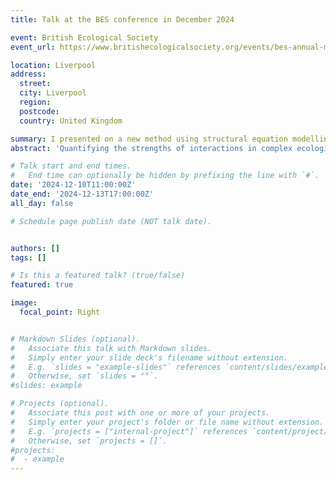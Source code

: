 ```yaml
---
title: Talk at the BES conference in December 2024

event: British Ecological Society
event_url: https://www.britishecologicalsociety.org/events/bes-annual-meeting-2024/

location: Liverpool
address:
  street: 
  city: Liverpool
  region: 
  postcode: 
  country: United Kingdom

summary: I presented on a new method using structural equation modelling to disantangle complex epidemiological systems, using Lyme disease as an example at the British Ecological Society conference in December 2024
abstract: 'Quantifying the strengths of interactions in complex ecological networks is challenging. For vector-borne disease, overcoming this challenge is fundamental for understanding the ecological mechanisms shaping disease hazard. Here we quantified the strengths of the hypothesised direct and indirect mechanistic pathways through which deer affect vectors and pathogens in the Lyme disease ecological system by conducting a meta-analysis using data from 39 sites across Scotland. Structural equation modelling revealed that, as predicted, deer had a positive overall effect (direct and indirect pathways combined) on tick density and a negative overall effect on pathogen prevalence. Deer had a positive overall effect on Lyme disease hazard (the density of infected ticks), indicating that their negative effect on pathogen prevalence was weaker than their positive effect on tick density. A key novelty this study was teasing apart the direct and indirect pathways for each of these overall effects, and demonstrating that they were primarily driven by direct mechanisms, such as deer reducing pathogen prevalence by diverting feeding ticks from pathogen transmission hosts (rodents). Although deer negatively affected rodent abundance, the hypothesised indirect pathways from deer to ticks and pathogen, acting through vegetation and/or rodents, were weak. This could result from low densities of rodents relative to deer in Scotland, consistent with Scotland having among the lowest Lyme disease pathogen prevalences in Europe. Having quantified the mechanistic pathways driving Lyme disease hazard, our results can inform strategies for ecosystem-specific disease mitigation, such as deer management.'

# Talk start and end times.
#   End time can optionally be hidden by prefixing the line with `#`.
date: '2024-12-10T11:00:00Z'
date_end: '2024-12-13T17:00:00Z'
all_day: false

# Schedule page publish date (NOT talk date).


authors: []
tags: []

# Is this a featured talk? (true/false)
featured: true

image:
  focal_point: Right


# Markdown Slides (optional).
#   Associate this talk with Markdown slides.
#   Simply enter your slide deck's filename without extension.
#   E.g. `slides = "example-slides"` references `content/slides/example-slides.md`.
#   Otherwise, set `slides = ""`.
#slides: example

# Projects (optional).
#   Associate this post with one or more of your projects.
#   Simply enter your project's folder or file name without extension.
#   E.g. `projects = ["internal-project"]` references `content/project/deep-learning/index.md`.
#   Otherwise, set `projects = []`.
#projects:
#  - example
---
```


